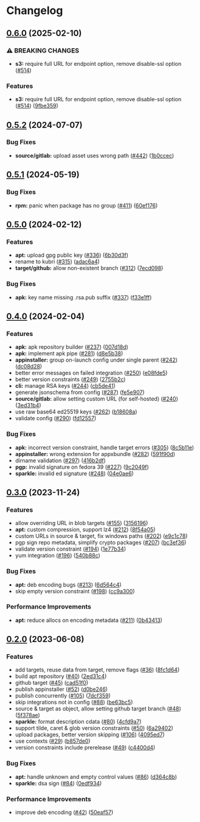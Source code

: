 # Changelog

## [0.6.0](https://github.com/kubri/kubri/compare/v0.5.2...v0.6.0) (2025-02-10)


### ⚠ BREAKING CHANGES

* **s3:** require full URL for endpoint option, remove disable-ssl option ([#514](https://github.com/kubri/kubri/issues/514))

### Features

* **s3:** require full URL for endpoint option, remove disable-ssl option ([#514](https://github.com/kubri/kubri/issues/514)) ([9fbe359](https://github.com/kubri/kubri/commit/9fbe359e7d9c1931021ba1dd51cbe519146be24e))

## [0.5.2](https://github.com/kubri/kubri/compare/v0.5.1...v0.5.2) (2024-07-07)


### Bug Fixes

* **source/gitlab:** upload asset uses wrong path ([#442](https://github.com/kubri/kubri/issues/442)) ([1b0ccec](https://github.com/kubri/kubri/commit/1b0ccec0ae423aa50744bc471267bccde70b1afd))

## [0.5.1](https://github.com/kubri/kubri/compare/v0.5.0...v0.5.1) (2024-05-19)


### Bug Fixes

* **rpm:** panic when package has no group ([#411](https://github.com/kubri/kubri/issues/411)) ([60ef176](https://github.com/kubri/kubri/commit/60ef176a29406812744179c4000fb106af9ca29c))

## [0.5.0](https://github.com/kubri/kubri/compare/v0.4.0...v0.5.0) (2024-02-12)


### Features

* **apt:** upload gpg public key ([#336](https://github.com/kubri/kubri/issues/336)) ([6b30d3f](https://github.com/kubri/kubri/commit/6b30d3f53cd6756d9917f803461645e157f1aa55))
* rename to kubri ([#315](https://github.com/kubri/kubri/issues/315)) ([adac6a4](https://github.com/kubri/kubri/commit/adac6a40c20307baa12a7ec33737540c2cb73094))
* **target/github:** allow non-existent branch ([#312](https://github.com/kubri/kubri/issues/312)) ([7ecd098](https://github.com/kubri/kubri/commit/7ecd0987f9bb91a4bedce64e6e23eea5752e7a7e))


### Bug Fixes

* **apk:** key name missing .rsa.pub suffix ([#337](https://github.com/kubri/kubri/issues/337)) ([f33e1ff](https://github.com/kubri/kubri/commit/f33e1ffce29e293433af7fe948cdff4ab923e150))

## [0.4.0](https://github.com/kubri/kubri/compare/v0.3.0...v0.4.0) (2024-02-04)


### Features

* **apk:** apk repository builder ([#237](https://github.com/kubri/kubri/issues/237)) ([007d18d](https://github.com/kubri/kubri/commit/007d18d7f543d310cf7fe86b394d25e757f31473))
* **apk:** implement apk pipe ([#281](https://github.com/kubri/kubri/issues/281)) ([d8e5b38](https://github.com/kubri/kubri/commit/d8e5b38e1e32ebe916b872206de511f1085b60f0))
* **appinstaller:** group on-launch config under single parent ([#242](https://github.com/kubri/kubri/issues/242)) ([dc08d28](https://github.com/kubri/kubri/commit/dc08d28412446f8cb2bd64e7dcbca0203e9dc742))
* better error messages on failed integration ([#250](https://github.com/kubri/kubri/issues/250)) ([e08fde5](https://github.com/kubri/kubri/commit/e08fde5b180201b3b8127488695d5fb548557f93))
* better version constraints ([#249](https://github.com/kubri/kubri/issues/249)) ([2755b2c](https://github.com/kubri/kubri/commit/2755b2cfce1e47ddcccdfadbb03c72217cd0b5ba))
* **cli:** manage RSA keys ([#244](https://github.com/kubri/kubri/issues/244)) ([cb5de41](https://github.com/kubri/kubri/commit/cb5de41d7a2c623cca7b51c6166457275f5eb14e))
* generate jsonschema from config ([#287](https://github.com/kubri/kubri/issues/287)) ([fe5e907](https://github.com/kubri/kubri/commit/fe5e9070743e664e160acfa88c4abdfd4b3e9160))
* **source/gitlab:** allow setting custom URL (for self-hosted) ([#240](https://github.com/kubri/kubri/issues/240)) ([3ed31b4](https://github.com/kubri/kubri/commit/3ed31b4b66a12511b20737b258e232fefdb6239e))
* use raw base64 ed25519 keys ([#262](https://github.com/kubri/kubri/issues/262)) ([b18608a](https://github.com/kubri/kubri/commit/b18608aa6e8cbf3b6b6ea8fc445feed714fde7ea))
* validate config ([#290](https://github.com/kubri/kubri/issues/290)) ([fd12557](https://github.com/kubri/kubri/commit/fd125570f07107072adb659d3b2c8938eb3294c9))


### Bug Fixes

* **apk:** incorrect version constraint, handle target errors ([#305](https://github.com/kubri/kubri/issues/305)) ([8c5b11e](https://github.com/kubri/kubri/commit/8c5b11e1bf00c85ba01c07ebf94bad55bf5e715d))
* **appinstaller:** wrong extension for appxbundle ([#282](https://github.com/kubri/kubri/issues/282)) ([591f90d](https://github.com/kubri/kubri/commit/591f90d9c32abf9f14262e93a217e0981e2e1ad2))
* dirname validation ([#297](https://github.com/kubri/kubri/issues/297)) ([416b2df](https://github.com/kubri/kubri/commit/416b2df3650057c42b36ef9f1be391e580ad6db6))
* **pgp:** invalid signature on fedora 39 ([#227](https://github.com/kubri/kubri/issues/227)) ([9c2049f](https://github.com/kubri/kubri/commit/9c2049f03bd83478eff84d0611080484e54d3c40))
* **sparkle:** invalid ed signature ([#248](https://github.com/kubri/kubri/issues/248)) ([04e0ae6](https://github.com/kubri/kubri/commit/04e0ae64560d2b2aefa8e15fc07adc9e487a2221))

## [0.3.0](https://github.com/kubri/kubri/compare/v0.2.0...v0.3.0) (2023-11-24)


### Features

* allow overriding URL in blob targets ([#155](https://github.com/kubri/kubri/issues/155)) ([3156196](https://github.com/kubri/kubri/commit/315619652b9c3840a178e7da437a3ecb76cd8207))
* **apt:** custom compression, support lz4 ([#212](https://github.com/kubri/kubri/issues/212)) ([8f54a05](https://github.com/kubri/kubri/commit/8f54a0522e9bf6e298e0d07ad328e25270de4469))
* custom URLs in source & target, fix windows paths ([#202](https://github.com/kubri/kubri/issues/202)) ([e9c1c78](https://github.com/kubri/kubri/commit/e9c1c78bd38b731fd07a56a3a950a83b506e1c24))
* pgp sign repo metadata, simplify crypto packages ([#207](https://github.com/kubri/kubri/issues/207)) ([bc3ef36](https://github.com/kubri/kubri/commit/bc3ef366e666bb34834e022f97374a364089d357))
* validate version constraint ([#194](https://github.com/kubri/kubri/issues/194)) ([1e77b34](https://github.com/kubri/kubri/commit/1e77b34164a9744757249a08db793602b9d63ecc))
* yum integration ([#196](https://github.com/kubri/kubri/issues/196)) ([540b88c](https://github.com/kubri/kubri/commit/540b88ca52c79d29cd1d4878abef96ca0f053747))


### Bug Fixes

* **apt:** deb encoding bugs ([#213](https://github.com/kubri/kubri/issues/213)) ([6d564c4](https://github.com/kubri/kubri/commit/6d564c40aa184eeb354107377d81e44164a79d14))
* skip empty version constraint ([#198](https://github.com/kubri/kubri/issues/198)) ([cc9a300](https://github.com/kubri/kubri/commit/cc9a3006bc9ff057a3a73f32764510e6d25348a7))


### Performance Improvements

* **apt:** reduce allocs on encoding metadata ([#211](https://github.com/kubri/kubri/issues/211)) ([0b43413](https://github.com/kubri/kubri/commit/0b4341385e80578f85841a567b19262f214159a1))

## [0.2.0](https://github.com/kubri/kubri/compare/v0.1.0...v0.2.0) (2023-06-08)


### Features

* add targets, reuse data from target, remove flags ([#36](https://github.com/kubri/kubri/issues/36)) ([8fc1d64](https://github.com/kubri/kubri/commit/8fc1d646415f4fb82a74872f6af8bfff0667781d))
* build apt repository ([#40](https://github.com/kubri/kubri/issues/40)) ([2ed31c4](https://github.com/kubri/kubri/commit/2ed31c4a9d690296ccf62535405d779a2e937d29))
* github target ([#45](https://github.com/kubri/kubri/issues/45)) ([cad51f0](https://github.com/kubri/kubri/commit/cad51f090a595e64c4748a68582f48d98ea65484))
* publish appinstaller ([#52](https://github.com/kubri/kubri/issues/52)) ([d0be246](https://github.com/kubri/kubri/commit/d0be2462cd54118634ca3789a4ab7425736173cc))
* publish concurrently ([#105](https://github.com/kubri/kubri/issues/105)) ([7dcf359](https://github.com/kubri/kubri/commit/7dcf359e63697fab37ddf81ddda5210f618c35e4))
* skip integrations not in config ([#88](https://github.com/kubri/kubri/issues/88)) ([be63bc5](https://github.com/kubri/kubri/commit/be63bc5f379bda44896c9be3271f93147a8cee54))
* source & target as object, allow setting github target branch ([#48](https://github.com/kubri/kubri/issues/48)) ([5f378ae](https://github.com/kubri/kubri/commit/5f378aefff81d112efbc6324fa0cc3e0459d3959))
* **sparkle:** format description cdata ([#80](https://github.com/kubri/kubri/issues/80)) ([4cfd9a7](https://github.com/kubri/kubri/commit/4cfd9a773ad9c7cbd41c735864c1fce809f0611e))
* support tilde, caret & glob version constraints ([#50](https://github.com/kubri/kubri/issues/50)) ([6a29402](https://github.com/kubri/kubri/commit/6a29402d48ebc8234d68ba84bbb29ff3f7651fe6))
* upload packages, better version skipping ([#106](https://github.com/kubri/kubri/issues/106)) ([4095ed7](https://github.com/kubri/kubri/commit/4095ed734f37d3c5ae8ee2bcafaf82f298408c64))
* use contexts ([#29](https://github.com/kubri/kubri/issues/29)) ([b857de0](https://github.com/kubri/kubri/commit/b857de0fd6d89610a5967c8f03b357b60e26e1a7))
* version constraints include prerelease ([#49](https://github.com/kubri/kubri/issues/49)) ([c4400d4](https://github.com/kubri/kubri/commit/c4400d46a952d19683640e4838b63c05aa6c4cc6))


### Bug Fixes

* **apt:** handle unknown and empty control values ([#86](https://github.com/kubri/kubri/issues/86)) ([d364c8b](https://github.com/kubri/kubri/commit/d364c8bfc7cb68a337153457fd499b1e88bfdeee))
* **sparkle:** dsa sign ([#84](https://github.com/kubri/kubri/issues/84)) ([0edf934](https://github.com/kubri/kubri/commit/0edf934139bc7d122e58e2f80d4f7cbf330e2c61))


### Performance Improvements

* improve deb encoding ([#42](https://github.com/kubri/kubri/issues/42)) ([50eaf57](https://github.com/kubri/kubri/commit/50eaf57082d1a3bcc9542af2aae2dc9bd4991480))
